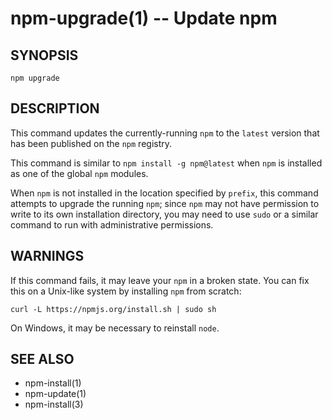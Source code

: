 npm-upgrade(1) -- Update npm
============================

## SYNOPSIS

    npm upgrade

## DESCRIPTION

This command updates the currently-running `npm` to the `latest`
version that has been published on the `npm` registry.

This command is similar to `npm install -g npm@latest` when `npm` is
installed as one of the global `npm` modules.

When `npm` is not installed in the location specified by `prefix`,
this command attempts to upgrade the running `npm`; since `npm` may
not have permission to write to its own installation directory, you
may need to use `sudo` or a similar command to run with administrative
permissions.

## WARNINGS

If this command fails, it may leave your `npm` in a broken state.  You
can fix this on a Unix-like system by installing `npm` from scratch:

```
curl -L https://npmjs.org/install.sh | sudo sh
```

On Windows, it may be necessary to reinstall `node`.

## SEE ALSO

* npm-install(1)
* npm-update(1)
* npm-install(3)
